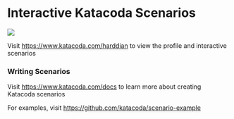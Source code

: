 # Interactive Katacoda Scenarios

[![](http://shields.katacoda.com/katacoda/harddian/count.svg)](https://www.katacoda.com/harddian "Get your profile on Katacoda.com")

Visit https://www.katacoda.com/harddian to view the profile and interactive scenarios

### Writing Scenarios
Visit https://www.katacoda.com/docs to learn more about creating Katacoda scenarios

For examples, visit https://github.com/katacoda/scenario-example
